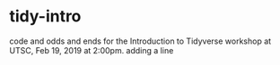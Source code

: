 # tidy-intro

code and odds and ends for the Introduction to Tidyverse workshop at UTSC, Feb 19, 2019 at 2:00pm.
adding a line
